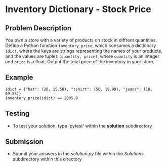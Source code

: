 # Inventory Dictionary - Stock Price

## Problem Description 
You own a store with a variety of products on stock in diffrent quantities. Define a Python function `inventory_price`, which consumes a dictionary `idict`, where the keys are strings representing the names of your products, and the values are tuples `(quantity, price)`, where `quantity` is an integer and `price` is a float. Output the total price of the inventory in your store.

## Example
```
idict = {"hat": (20, 15.50), "tshirt": (50, 19.99), "jeans": (10, 69.55)}
inventory_price(idict) == 2005.0
```

## Testing
* To test your solution, type 'pytest' within the **solution** subdirectory

## Submission
* Submit your answers in the *solution.py* file within the *Solutions* subdirectory within this directory